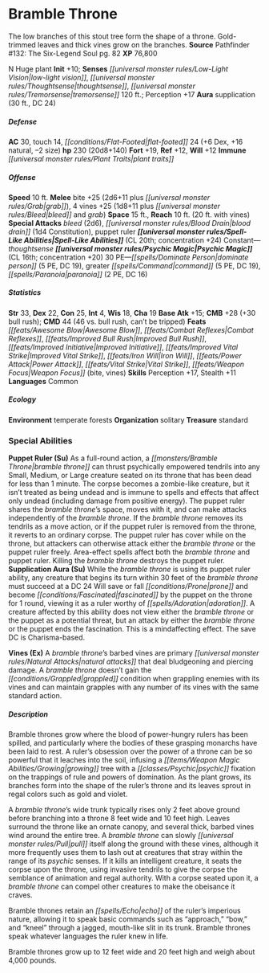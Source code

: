 ﻿---
cssclass: [monsters]
title1: Bramble Throne
desc_short: The low branches of this stout tree form the shape of a throne. Gold-trimmed
  leaves and thick vines grow on the branches.
title2: Bramble Throne
CR: 16
sources:
- name: 'Pathfinder #132: The Six-Legend Soul'
  page: 82
  link: http://paizo.com/products/btpy9xdq?Pathfinder-Adventure-Path-The-SixLegend-Soul
XP: 76800
alignment: N
size: Huge
type: plant
initiative:
  bonus: 10
senses:
  low-light vision: true
  thoughtsense: true
  tremorsense: 120
auras:
- name: supplication
  radius: 30
  DC: 24
AC:
  AC: 30
  touch: 14
  flat_footed: 24
  components:
    dex: 6
    natural: 16
    size: -2
HP:
  HP: 230
  long: 20d8+140
saves:
  fort: 19
  ref: 12
  will: 12
immunities:
- plant traits
speeds:
  base: 10
attacks:
  melee:
  - - text: bite +25 (2d6+11 plus grab)
      entries:
      - - damage: 2d6+11
        - effect: grab
      attack: bite
      bonus:
      - 25
    - text: 4 vines +25 (1d8+11 plus bleed and grab)
      entries:
      - - damage: 1d8+11
        - effect: bleed
        - effect: grab
      count: 4
      attack: vines
      bonus:
      - 25
  special:
  - bleed (2d6)
  - blood drain (1d4 Constitution)
  - puppet ruler
space: 15
reach: 10
reach_other: 20 ft. with vines
spell_like_abilities:
  entries:
  - name: thoughtsense
    source: default
    freq: Constant
  sources:
  - name: default
    CL: 20
    concentration: 24
psychic_magic:
  entries:
  - name: dominate person
    PE: 5
    DC: 19
  - name: greater command
    PE: 5
    DC: 19
  - name: paranoia
    PE: 2
    DC: 16
  sources:
  - name: default
    CL: 16
    concentration: 20
  PE: 30
ability_scores:
  STR: 33
  DEX: 22
  CON: 25
  INT: 4
  WIS: 18
  CHA: 19
BAB: 15
CMB: 28
CMB_other: +30 bull rush
CMD: 44
CMD_other: 46 vs. bull rush, can't be tripped
feats:
- name: Awesome Blow
- name: Combat Reflexes
- name: Improved Bull Rush
- name: Improved Initiative
- name: Improved Vital Strike
- name: Iron Will
- name: Power Attack
- name: Vital Strike
- name: Weapon Focus (bite)
- name: Weapon Focus (vines)
skills:
  Perception: 17
  Stealth: 11
languages:
- Common
ecology:
  environment: temperate forests
  organization: solitary
  treasure_type: standard
special_abilities:
  Puppet Ruler (Su): As a full-round action, a bramble throne can thrust psychically
    empowered tendrils into any Small, Medium, or Large creature seated on its throne
    that has been dead for less than 1 minute. The corpse becomes a zombie-like creature,
    but it isn't treated as being undead and is immune to spells and effects that
    affect only undead (including damage from positive energy). The puppet ruler shares
    the bramble throne's space, moves with it, and can make attacks independently
    of the bramble throne. If the bramble throne removes its tendrils as a move action,
    or if the puppet ruler is removed from the throne, it reverts to an ordinary corpse.
    The puppet ruler has cover while on the throne, but attackers can otherwise attack
    either the bramble throne or the puppet ruler freely. Area-effect spells affect
    both the bramble throne and puppet ruler. Killing the bramble throne destroys
    the puppet ruler.
  Supplication Aura (Su): While the bramble throne is using its puppet ruler ability,
    any creature that begins its turn within 30 feet of the bramble throne must succeed
    at a DC 24 Will save or fall prone and become fascinated by the puppet on the
    throne for 1 round, viewing it as a ruler worthy of adoration. A creature affected
    by this ability does not view either the bramble throne or the puppet as a potential
    threat, but an attack by either the bramble throne or the puppet ends the fascination.
    This is a mindaffecting effect. The save DC is Charisma-based.
  Vines (Ex): A bramble throne's barbed vines are primary natural attacks that deal
    bludgeoning and piercing damage. A bramble throne doesn't gain the grappled condition
    when grappling enemies with its vines and can maintain grapples with any number
    of its vines with the same standard action.
desc_long: |-
  Bramble thrones grow where the blood of power-hungry rulers has been spilled, and particularly where the bodies of these grasping monarchs have been laid to rest. A ruler's obsession over the power of a throne can be so powerful that it leaches into the soil, infusing a growing tree with a psychic fixation on the trappings of rule and powers of domination. As the plant grows, its branches form into the shape of the ruler's throne and its leaves sprout in regal colors such as gold and violet.

   A bramble throne's wide trunk typically rises only 2 feet above ground before branching into a throne 8 feet wide and 10 feet high. Leaves surround the throne like an ornate canopy, and several thick, barbed vines wind around the entire tree. A bramble throne can slowly pull itself along the ground with these vines, although it more frequently uses them to lash out at creatures that stray within the range of its psychic senses. If it kills an intelligent creature, it seats the corpse upon the throne, using invasive tendrils to give the corpse the semblance of animation and regal authority. With a corpse seated upon it, a bramble throne can compel other creatures to make the obeisance it craves.

   Bramble thrones retain an echo of the ruler's imperious nature, allowing it to speak basic commands such as “approach,” “bow,” and “kneel” through a jagged, mouth-like slit in its trunk. Bramble thrones speak whatever languages the ruler knew in life.

   Bramble thrones grow up to 12 feet wide and 20 feet high and weigh about 4,000 pounds.

---

# Bramble Throne
The low branches of this stout tree form the shape of a throne. Gold-trimmed leaves and thick vines grow on the branches.
**Source** Pathfinder #132: The Six-Legend Soul pg. 82
**XP** 76,800

N Huge plant
**Init** +10; **Senses** _[[universal monster rules/Low-Light Vision|low-light vision]]_, _[[universal monster rules/Thoughtsense|thoughtsense]]_, _[[universal monster rules/Tremorsense|tremorsense]]_ 120 ft.; Perception +17
**Aura** supplication (30 ft., DC 24)

##### Defense

**AC** 30, touch 14, _[[conditions/Flat-Footed|flat-footed]]_ 24 (+6 Dex, +16 natural, –2 size)
**hp** 230 (20d8+140)
**Fort** +19, **Ref** +12, **Will** +12
**Immune** _[[universal monster rules/Plant Traits|plant traits]]_

##### Offense
**Speed** 10 ft.
**Melee** bite +25 (2d6+11 plus _[[universal monster rules/Grab|grab]]_), 4 vines +25 (1d8+11 plus _[[universal monster rules/Bleed|bleed]]_ and _grab_)
**Space** 15 ft., **Reach** 10 ft. (20 ft. with vines)
**Special Attacks** _bleed_ (2d6), _[[universal monster rules/Blood Drain|blood drain]]_ (1d4 Constitution), puppet ruler
**_[[universal monster rules/Spell-Like Abilities|Spell-Like Abilities]]_** (CL 20th; concentration +24)
Constant—_thoughtsense_
**_[[universal monster rules/Psychic Magic|Psychic Magic]]_** (CL 16th; concentration +20)
30 PE—_[[spells/Dominate Person|dominate person]]_ (5 PE, DC 19), greater _[[spells/Command|command]]_ (5 PE, DC 19), _[[spells/Paranoia|paranoia]]_ (2 PE, DC 16)

##### Statistics
**Str** 33, **Dex** 22, **Con** 25, **Int** 4, **Wis** 18, **Cha** 19
**Base Atk** +15; **CMB** +28 (+30 bull rush); **CMD** 44 (46 vs. bull rush, can’t be tripped)
**Feats** _[[feats/Awesome Blow|Awesome Blow]]_, _[[feats/Combat Reflexes|Combat Reflexes]]_, _[[feats/Improved Bull Rush|Improved Bull Rush]]_, _[[feats/Improved Initiative|Improved Initiative]]_, _[[feats/Improved Vital Strike|Improved Vital Strike]]_, _[[feats/Iron Will|Iron Will]]_, _[[feats/Power Attack|Power Attack]]_, _[[feats/Vital Strike|Vital Strike]]_, _[[feats/Weapon Focus|Weapon Focus]]_ (bite, vines)
**Skills** Perception +17, Stealth +11
**Languages** Common

##### Ecology

**Environment** temperate forests
**Organization** solitary
**Treasure** standard

### Special Abilities

**Puppet Ruler (Su)** As a full-round action, a _[[monsters/Bramble Throne|bramble throne]]_ can thrust psychically empowered tendrils into any Small, Medium, or Large creature seated on its throne that has been dead for less than 1 minute. The corpse becomes a zombie-like creature, but it isn’t treated as being undead and is immune to spells and effects that affect only undead (including damage from positive energy). The puppet ruler shares the _bramble throne_’s space, moves with it, and can make attacks independently of the _bramble throne_. If the _bramble throne_ removes its tendrils as a move action, or if the puppet ruler is removed from the throne, it reverts to an ordinary corpse. The puppet ruler has cover while on the throne, but attackers can otherwise attack either the _bramble throne_ or the puppet ruler freely. Area-effect spells affect both the _bramble throne_ and puppet ruler. Killing the _bramble throne_ destroys the puppet ruler.
**Supplication Aura (Su)** While the _bramble throne_ is using its puppet ruler ability, any creature that begins its turn within 30 feet of the _bramble throne_ must succeed at a DC 24 Will save or fall _[[conditions/Prone|prone]]_ and become _[[conditions/Fascinated|fascinated]]_ by the puppet on the throne for 1 round, viewing it as a ruler worthy of _[[spells/Adoration|adoration]]_. A creature affected by this ability does not view either the _bramble throne_ or the puppet as a potential threat, but an attack by either the _bramble throne_ or the puppet ends the fascination. This is a mindaffecting effect. The save DC is Charisma-based.

**Vines (Ex)** A _bramble throne_’s barbed vines are primary _[[universal monster rules/Natural Attacks|natural attacks]]_ that deal bludgeoning and piercing damage. A _bramble throne_ doesn’t gain the _[[conditions/Grappled|grappled]]_ condition when grappling enemies with its vines and can maintain grapples with any number of its vines with the same standard action.

##### Description

Bramble thrones grow where the blood of power-hungry rulers has been spilled, and particularly where the bodies of these grasping monarchs have been laid to rest. A ruler’s obsession over the power of a throne can be so powerful that it leaches into the soil, infusing a _[[items/Weapon Magic Abilities/Growing|growing]]_ tree with a _[[classes/Psychic|psychic]]_ fixation on the trappings of rule and powers of domination. As the plant grows, its branches form into the shape of the ruler’s throne and its leaves sprout in regal colors such as gold and violet.

A _bramble throne_’s wide trunk typically rises only 2 feet above ground before branching into a throne 8 feet wide and 10 feet high. Leaves surround the throne like an ornate canopy, and several thick, barbed vines wind around the entire tree. A _bramble throne_ can slowly _[[universal monster rules/Pull|pull]]_ itself along the ground with these vines, although it more frequently uses them to lash out at creatures that stray within the range of its _psychic_ senses. If it kills an intelligent creature, it seats the corpse upon the throne, using invasive tendrils to give the corpse the semblance of animation and regal authority. With a corpse seated upon it, a _bramble throne_ can compel other creatures to make the obeisance it craves.

Bramble thrones retain an _[[spells/Echo|echo]]_ of the ruler’s imperious nature, allowing it to speak basic commands such as “approach,” “bow,” and “kneel” through a jagged, mouth-like slit in its trunk. Bramble thrones speak whatever languages the ruler knew in life.

Bramble thrones grow up to 12 feet wide and 20 feet high and weigh about 4,000 pounds.